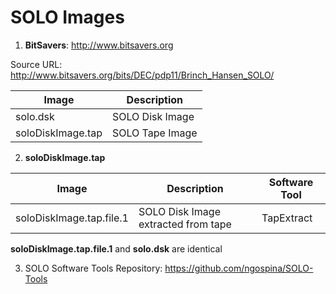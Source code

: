 # SOLO Images

1. **BitSavers**: http://www.bitsavers.org

Source URL: http://www.bitsavers.org/bits/DEC/pdp11/Brinch_Hansen_SOLO/

|Image            | Description   |
|-----------------|---------------|
|solo.dsk         |SOLO Disk Image|
|soloDiskImage.tap|SOLO Tape Image|

2. **soloDiskImage.tap**

|Image                   |Description                        |Software Tool|
|------------------------|-----------------------------------|-------------|
|soloDiskImage.tap.file.1|SOLO Disk Image extracted from tape|TapExtract   | 

**soloDiskImage.tap.file.1** and **solo.dsk** are identical 
            
3. SOLO Software Tools Repository: https://github.com/ngospina/SOLO-Tools

